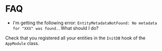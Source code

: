 # FAQ

- I'm getting the following error: `EntityMetadataNotFound: No metadata for "XXX" was found.`. What should I do?

Check that you registered all your entities in the `InitDB` hook of the `AppModule` class.
